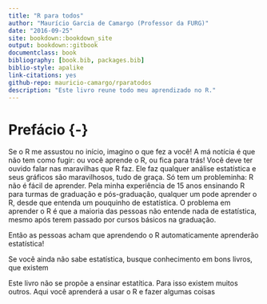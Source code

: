 ```yaml
--- 
title: "R para todos"
author: "Maurício Garcia de Camargo (Professor da FURG)"
date: "2016-09-25"
site: bookdown::bookdown_site
output: bookdown::gitbook
documentclass: book
bibliography: [book.bib, packages.bib]
biblio-style: apalike
link-citations: yes
github-repo: mauricio-camargo/rparatodos
description: "Este livro reune todo meu aprendizado no R."
---
```


# Prefácio {-}

Se o R me assustou no início, imagino o que fez a você!	A má notícia é que não tem como fugir: ou você aprende o R, ou fica para trás! Você deve ter ouvido falar nas maravilhas que R faz. Ele faz qualquer análise estatística e seus gráficos são maravilhosos, tudo de graça. Só tem um probleminha: R não é fácil de aprender.	Pela minha experiência de 15 anos ensinando R para turmas de graduação e pós-graduação, qualquer um pode aprender o R, desde que entenda um pouquinho de estatística. O problema em aprender o R é que a maioria das pessoas não entende nada de estatística, mesmo após terem passado por cursos básicos na graduação.

Então as pessoas acham que aprendendo o R automaticamente aprenderão estatística!

Se você ainda não sabe estatística, busque conhecimento em bons livros, que existem 

Este livro não se propõe a ensinar estatítica. Para isso existem muitos outros. Aqui você aprenderá a usar o R e fazer algumas coisas 


